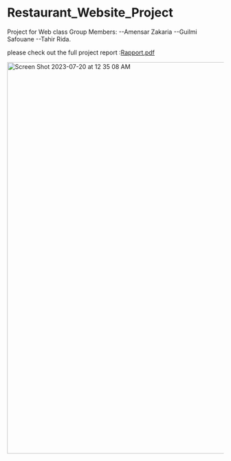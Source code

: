 # Restaurant_Website_Project
Project for Web class
Group Members:
--Amensar Zakaria
--Guilmi Safouane
--Tahir Rida.

please check out the full project report :[Rapport.pdf](https://github.com/zakariaamensar/Restaurant_Website_Project/files/12100832/Rapport.pdf)

<img width="909" alt="Screen Shot 2023-07-20 at 12 35 08 AM" src="https://github.com/zakariaamensar/Restaurant_Website_Project/assets/44840345/c60581db-ddf5-4cf3-829f-ed8bac8163af">
